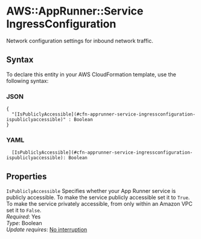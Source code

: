 # AWS::AppRunner::Service IngressConfiguration<a name="aws-properties-apprunner-service-ingressconfiguration"></a>

Network configuration settings for inbound network traffic\.

## Syntax<a name="aws-properties-apprunner-service-ingressconfiguration-syntax"></a>

To declare this entity in your AWS CloudFormation template, use the following syntax:

### JSON<a name="aws-properties-apprunner-service-ingressconfiguration-syntax.json"></a>

```
{
  "[IsPubliclyAccessible](#cfn-apprunner-service-ingressconfiguration-ispubliclyaccessible)" : Boolean
}
```

### YAML<a name="aws-properties-apprunner-service-ingressconfiguration-syntax.yaml"></a>

```
  [IsPubliclyAccessible](#cfn-apprunner-service-ingressconfiguration-ispubliclyaccessible): Boolean
```

## Properties<a name="aws-properties-apprunner-service-ingressconfiguration-properties"></a>

`IsPubliclyAccessible`  <a name="cfn-apprunner-service-ingressconfiguration-ispubliclyaccessible"></a>
Specifies whether your App Runner service is publicly accessible\. To make the service publicly accessible set it to `True`\. To make the service privately accessible, from only within an Amazon VPC set it to `False`\.   
*Required*: Yes  
*Type*: Boolean  
*Update requires*: [No interruption](https://docs.aws.amazon.com/AWSCloudFormation/latest/UserGuide/using-cfn-updating-stacks-update-behaviors.html#update-no-interrupt)